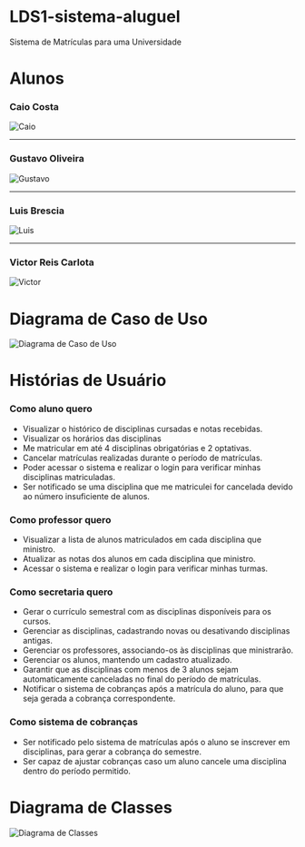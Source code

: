 # LDS1-sistema-aluguel

Sistema de Matrículas para uma Universidade

# Alunos

### Caio Costa

![Caio](/img/profileCaio.png)

<hr />

### Gustavo Oliveira

![Gustavo](/img/profileGustavo.png)

<hr />

### Luis Brescia

![Luis](/img/profileLuis.png)

<hr />

### Victor Reis Carlota

![Victor](/img/profileVictor.png)

# Diagrama de Caso de Uso

![Diagrama de Caso de Uso](/img/UseCaseMatriculaa.png)

# Histórias de Usuário

### Como aluno quero

- Visualizar o histórico de disciplinas cursadas e notas recebidas.
- Visualizar os horários das disciplinas
- Me matricular em até 4 disciplinas obrigatórias e 2 optativas.
- Cancelar matrículas realizadas durante o período de matrículas.
- Poder acessar o sistema e realizar o login para verificar minhas disciplinas matriculadas.
- Ser notificado se uma disciplina que me matriculei for cancelada devido ao número insuficiente de alunos.

### Como professor quero

- Visualizar a lista de alunos matriculados em cada disciplina que ministro.
- Atualizar as notas dos alunos em cada disciplina que ministro.
- Acessar o sistema e realizar o login para verificar minhas turmas.

### Como secretaria quero

- Gerar o currículo semestral com as disciplinas disponíveis para os cursos.
- Gerenciar as disciplinas, cadastrando novas ou desativando disciplinas antigas.
- Gerenciar os professores, associando-os às disciplinas que ministrarão.
- Gerenciar os alunos, mantendo um cadastro atualizado.
- Garantir que as disciplinas com menos de 3 alunos sejam automaticamente canceladas no final do período de matrículas.
- Notificar o sistema de cobranças após a matrícula do aluno, para que seja gerada a cobrança correspondente.

### Como sistema de cobranças

- Ser notificado pelo sistema de matrículas após o aluno se inscrever em disciplinas, para gerar a cobrança do semestre.
- Ser capaz de ajustar cobranças caso um aluno cancele uma disciplina dentro do período permitido.

# Diagrama de Classes

![Diagrama de Classes](/img/ClassDiagram.png)
